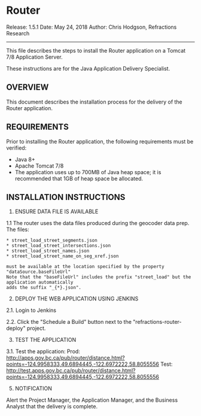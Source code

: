 Router
======

Release: 1.5.1
Date: May 24, 2018
Author: Chris Hodgson, Refractions Research

---

This file describes the steps to install the Router application on a Tomcat 7/8 
Application Server.

These instructions are for the Java Application Delivery Specialist.

OVERVIEW
--------
This document describes the installation process for the delivery of the Router
application.


REQUIREMENTS
------------
Prior to installing the Router application, the following requirements must be verified:
- Java 8+
- Apache Tomcat 7/8
- The application uses up to 700MB of Java heap space; it is recommended that 1GB of heap space
  be allocated.


INSTALLATION INSTRUCTIONS
-------------------------

1. ENSURE DATA FILE IS AVAILABLE

1.1 The router uses the data files produced during the geocoder data prep. The files:

	* street_load_street_segments.json
	* street_load_street_intersections.json
	* street_load_street_names.json
	* street_load_street_name_on_seg_xref.json
	  
	must be available at the location specified by the property "dataSource.baseFileUrl"
	Note that the "baseFileUrl" includes the prefix "street_load" but the application automatically
	adds the suffix "_{*}.json".
	
	
2. DEPLOY THE WEB APPLICATION USING JENKINS
   
2.1. Login to Jenkins

2.2. Click the "Schedule a Build" button next to the "refractions-router-deploy" project.


3. TEST THE APPLICATION

3.1. Test the application:
	Prod:		http://apps.gov.bc.ca/pub/router/distance.html?points=-124.9958333,49.6894445,-122.6972222,58.8055556
	Test:		http://test.apps.gov.bc.ca/pub/router/distance.html?points=-124.9958333,49.6894445,-122.6972222,58.8055556


5. NOTIFICATION

Alert the Project Manager, the Application Manager, and the Business Analyst that the delivery is complete.